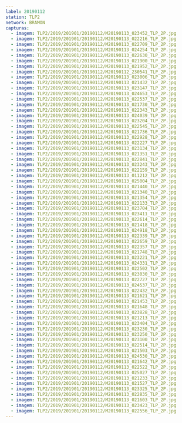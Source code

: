 ```yaml
---
label: 20190112
station: TLP2
network: BRAMON
capturas:
  - imagem: TLP2/2019/201901/20190112/M20190113_023452_TLP_2P.jpg
  - imagem: TLP2/2019/201901/20190112/M20190113_022216_TLP_2P.jpg
  - imagem: TLP2/2019/201901/20190112/M20190113_022709_TLP_2P.jpg
  - imagem: TLP2/2019/201901/20190112/M20190113_024254_TLP_2P.jpg
  - imagem: TLP2/2019/201901/20190112/M20190113_022630_TLP_2P.jpg
  - imagem: TLP2/2019/201901/20190112/M20190113_021900_TLP_2P.jpg
  - imagem: TLP2/2019/201901/20190112/M20190113_021952_TLP_2P.jpg
  - imagem: TLP2/2019/201901/20190112/M20190112_230541_TLP_2P.jpg
  - imagem: TLP2/2019/201901/20190112/M20190113_023006_TLP_2P.jpg
  - imagem: TLP2/2019/201901/20190112/M20190113_021432_TLP_2P.jpg
  - imagem: TLP2/2019/201901/20190112/M20190113_023147_TLP_2P.jpg
  - imagem: TLP2/2019/201901/20190112/M20190113_024653_TLP_2P.jpg
  - imagem: TLP2/2019/201901/20190112/M20190113_022537_TLP_2P.jpg
  - imagem: TLP2/2019/201901/20190112/M20190113_021730_TLP_2P.jpg
  - imagem: TLP2/2019/201901/20190112/M20190113_022343_TLP_2P.jpg
  - imagem: TLP2/2019/201901/20190112/M20190113_024039_TLP_2P.jpg
  - imagem: TLP2/2019/201901/20190112/M20190113_023204_TLP_2P.jpg
  - imagem: TLP2/2019/201901/20190112/M20190113_022545_TLP_2P.jpg
  - imagem: TLP2/2019/201901/20190112/M20190113_021736_TLP_2P.jpg
  - imagem: TLP2/2019/201901/20190112/M20190113_022928_TLP_2P.jpg
  - imagem: TLP2/2019/201901/20190112/M20190113_022227_TLP_2P.jpg
  - imagem: TLP2/2019/201901/20190112/M20190113_023134_TLP_2P.jpg
  - imagem: TLP2/2019/201901/20190112/M20190113_021351_TLP_2P.jpg
  - imagem: TLP2/2019/201901/20190112/M20190113_022841_TLP_2P.jpg
  - imagem: TLP2/2019/201901/20190112/M20190113_023243_TLP_2P.jpg
  - imagem: TLP2/2019/201901/20190112/M20190113_022159_TLP_2P.jpg
  - imagem: TLP2/2019/201901/20190112/M20190113_011212_TLP_2P.jpg
  - imagem: TLP2/2019/201901/20190112/M20190113_025004_TLP_2P.jpg
  - imagem: TLP2/2019/201901/20190112/M20190113_021440_TLP_2P.jpg
  - imagem: TLP2/2019/201901/20190112/M20190113_021340_TLP_2P.jpg
  - imagem: TLP2/2019/201901/20190112/M20190113_021354_TLP_2P.jpg
  - imagem: TLP2/2019/201901/20190112/M20190113_022133_TLP_2P.jpg
  - imagem: TLP2/2019/201901/20190112/M20190113_023704_TLP_2P.jpg
  - imagem: TLP2/2019/201901/20190112/M20190113_023411_TLP_2P.jpg
  - imagem: TLP2/2019/201901/20190112/M20190113_022614_TLP_2P.jpg
  - imagem: TLP2/2019/201901/20190112/M20190113_021418_TLP_2P.jpg
  - imagem: TLP2/2019/201901/20190112/M20190113_024918_TLP_2P.jpg
  - imagem: TLP2/2019/201901/20190112/M20190113_022339_TLP_2P.jpg
  - imagem: TLP2/2019/201901/20190112/M20190113_022659_TLP_2P.jpg
  - imagem: TLP2/2019/201901/20190112/M20190113_022357_TLP_2P.jpg
  - imagem: TLP2/2019/201901/20190112/M20190113_021748_TLP_2P.jpg
  - imagem: TLP2/2019/201901/20190112/M20190113_023221_TLP_2P.jpg
  - imagem: TLP2/2019/201901/20190112/M20190113_024331_TLP_2P.jpg
  - imagem: TLP2/2019/201901/20190112/M20190113_022502_TLP_2P.jpg
  - imagem: TLP2/2019/201901/20190112/M20190113_023030_TLP_2P.jpg
  - imagem: TLP2/2019/201901/20190112/M20190113_022727_TLP_2P.jpg
  - imagem: TLP2/2019/201901/20190112/M20190113_024537_TLP_2P.jpg
  - imagem: TLP2/2019/201901/20190112/M20190113_022432_TLP_2P.jpg
  - imagem: TLP2/2019/201901/20190112/M20190113_021621_TLP_2P.jpg
  - imagem: TLP2/2019/201901/20190112/M20190113_021453_TLP_2P.jpg
  - imagem: TLP2/2019/201901/20190112/M20190113_021648_TLP_2P.jpg
  - imagem: TLP2/2019/201901/20190112/M20190113_023828_TLP_2P.jpg
  - imagem: TLP2/2019/201901/20190112/M20190113_021213_TLP_2P.jpg
  - imagem: TLP2/2019/201901/20190112/M20190113_023404_TLP_2P.jpg
  - imagem: TLP2/2019/201901/20190112/M20190113_023230_TLP_2P.jpg
  - imagem: TLP2/2019/201901/20190112/M20190113_023250_TLP_2P.jpg
  - imagem: TLP2/2019/201901/20190112/M20190113_023100_TLP_2P.jpg
  - imagem: TLP2/2019/201901/20190112/M20190113_022514_TLP_2P.jpg
  - imagem: TLP2/2019/201901/20190112/M20190113_021503_TLP_2P.jpg
  - imagem: TLP2/2019/201901/20190112/M20190113_024530_TLP_2P.jpg
  - imagem: TLP2/2019/201901/20190112/M20190113_021642_TLP_2P.jpg
  - imagem: TLP2/2019/201901/20190112/M20190113_022522_TLP_2P.jpg
  - imagem: TLP2/2019/201901/20190112/M20190113_025027_TLP_2P.jpg
  - imagem: TLP2/2019/201901/20190112/M20190113_021233_TLP_2P.jpg
  - imagem: TLP2/2019/201901/20190112/M20190113_021527_TLP_2P.jpg
  - imagem: TLP2/2019/201901/20190112/M20190113_023325_TLP_2P.jpg
  - imagem: TLP2/2019/201901/20190112/M20190113_022835_TLP_2P.jpg
  - imagem: TLP2/2019/201901/20190112/M20190113_021603_TLP_2P.jpg
  - imagem: TLP2/2019/201901/20190112/M20190113_023423_TLP_2P.jpg
  - imagem: TLP2/2019/201901/20190112/M20190113_022556_TLP_2P.jpg
---
```

